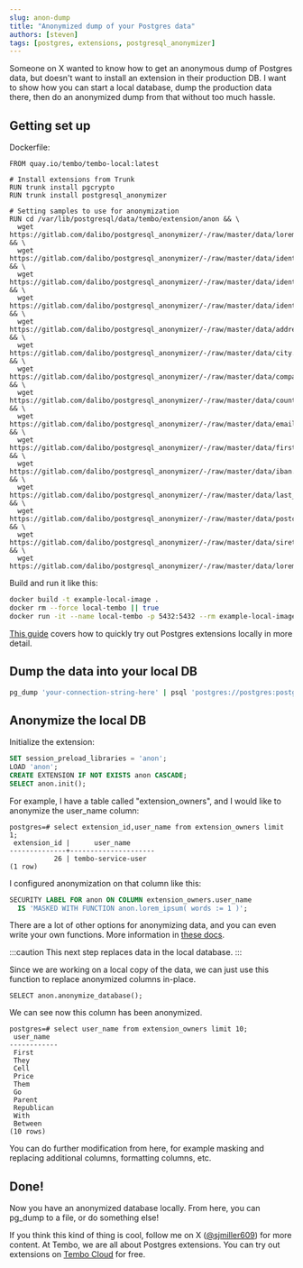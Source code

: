 ```yaml
---
slug: anon-dump
title: "Anonymized dump of your Postgres data"
authors: [steven]
tags: [postgres, extensions, postgresql_anonymizer]
---
```


Someone on X wanted to know how to get an anonymous dump of Postgres data, but doesn't want to install an extension in their production DB. I want to show how you can start a local database, dump the production data there, then do an anonymized dump from that without too much hassle.

## Getting set up

Dockerfile:

```shell
FROM quay.io/tembo/tembo-local:latest

# Install extensions from Trunk
RUN trunk install pgcrypto
RUN trunk install postgresql_anonymizer

# Setting samples to use for anonymization
RUN cd /var/lib/postgresql/data/tembo/extension/anon && \
  wget https://gitlab.com/dalibo/postgresql_anonymizer/-/raw/master/data/lorem_ipsum.csv && \
  wget https://gitlab.com/dalibo/postgresql_anonymizer/-/raw/master/data/identifiers_category.csv && \
  wget https://gitlab.com/dalibo/postgresql_anonymizer/-/raw/master/data/identifier_fr_FR.csv && \
  wget https://gitlab.com/dalibo/postgresql_anonymizer/-/raw/master/data/identifier_en_US.csv && \
  wget https://gitlab.com/dalibo/postgresql_anonymizer/-/raw/master/data/address.csv && \
  wget https://gitlab.com/dalibo/postgresql_anonymizer/-/raw/master/data/city.csv && \
  wget https://gitlab.com/dalibo/postgresql_anonymizer/-/raw/master/data/company.csv && \
  wget https://gitlab.com/dalibo/postgresql_anonymizer/-/raw/master/data/country.csv && \
  wget https://gitlab.com/dalibo/postgresql_anonymizer/-/raw/master/data/email.csv && \
  wget https://gitlab.com/dalibo/postgresql_anonymizer/-/raw/master/data/first_name.csv && \
  wget https://gitlab.com/dalibo/postgresql_anonymizer/-/raw/master/data/iban.csv && \
  wget https://gitlab.com/dalibo/postgresql_anonymizer/-/raw/master/data/last_name.csv && \
  wget https://gitlab.com/dalibo/postgresql_anonymizer/-/raw/master/data/postcode.csv && \
  wget https://gitlab.com/dalibo/postgresql_anonymizer/-/raw/master/data/siret.csv && \
  wget https://gitlab.com/dalibo/postgresql_anonymizer/-/raw/master/data/lorem_ipsum.csv
```

Build and run it like this:

```bash
docker build -t example-local-image .
docker rm --force local-tembo || true
docker run -it --name local-tembo -p 5432:5432 --rm example-local-image
```

[This guide](https://tembo.io/docs/tembo-cloud/try-extensions-locally) covers how to quickly try out Postgres extensions locally in more detail.

## Dump the data into your local DB

```bash
pg_dump 'your-connection-string-here' | psql 'postgres://postgres:postgres@localhost:5432'
```

## Anonymize the local DB

Initialize the extension:

```sql
SET session_preload_libraries = 'anon';
LOAD 'anon';
CREATE EXTENSION IF NOT EXISTS anon CASCADE;
SELECT anon.init();
```

For example, I have a table called "extension_owners", and I would like to anonymize the user_name column:
```
postgres=# select extension_id,user_name from extension_owners limit 1;
 extension_id |      user_name
--------------+---------------------
           26 | tembo-service-user
(1 row)
```

I configured anonymization on that column like this:
```sql
SECURITY LABEL FOR anon ON COLUMN extension_owners.user_name
  IS 'MASKED WITH FUNCTION anon.lorem_ipsum( words := 1 )';
```

There are a lot of other options for anonymizing data, and you can even write your own functions. More information in [these docs](https://gitlab.com/dalibo/postgresql_anonymizer/-/blob/master/docs/masking_functions.md?ref_type=heads).

:::caution
This next step replaces data in the local database.
:::

Since we are working on a local copy of the data, we can just use this function to replace anonymized columns in-place.
```
SELECT anon.anonymize_database();
```

We can see now this column has been anonymized.
```
postgres=# select user_name from extension_owners limit 10;
 user_name
------------
 First
 They
 Cell
 Price
 Them
 Go
 Parent
 Republican
 With
 Between
(10 rows)
```

You can do further modification from here, for example masking and replacing additional columns, formatting columns, etc.

## Done!

Now you have an anonymized database locally. From here, you can pg_dump to a file, or do something else!

If you think this kind of thing is cool, follow me on X ([@sjmiller609](https://x.com/sjmiller609)) for more content. At Tembo, we are all about Postgres extensions. You can try out extensions on [Tembo Cloud](https://cloud.tembo.io) for free.
